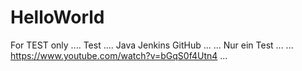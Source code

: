 # HelloWorld
For TEST only .... Test .... Java  Jenkins  GitHub ...
... Nur ein Test ... 
... https://www.youtube.com/watch?v=bGqS0f4Utn4 ...
